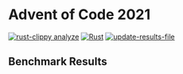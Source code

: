 # Advent of Code 2021

[![rust-clippy analyze](https://github.com/albgp22/AdventOfCode2021/actions/workflows/rust-clippy.yml/badge.svg)](https://github.com/albgp22/AdventOfCode2021/actions/workflows/rust-clippy.yml)
[![Rust](https://github.com/albgp22/AdventOfCode2021/actions/workflows/rust.yml/badge.svg)](https://github.com/albgp22/AdventOfCode2021/actions/workflows/rust.yml)
[![update-results-file](https://github.com/albgp22/AdventOfCode2021/actions/workflows/update-results-file.yml/badge.svg)](https://github.com/albgp22/AdventOfCode2021/actions/workflows/update-results-file.yml)

## Benchmark Results
